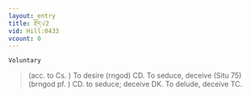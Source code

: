```yaml
---
layout: entry
title: རྔོད་√2
vid: Hill:0433
vcount: 0
---
```

`Voluntary` 
> (acc\.
 to Cs\.
) To desire (rngod) CD\.
 To seduce, deceive (Situ 75) (brngod pf\.
) CD\.
 to seduce; deceive DK\.
 To delude, deceive TC\.

